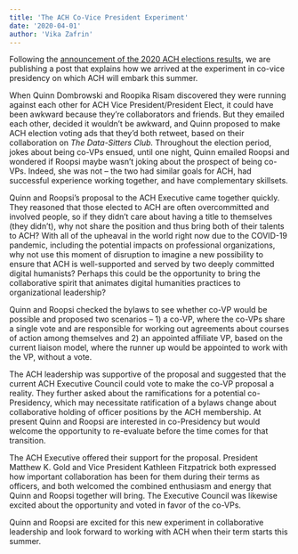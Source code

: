 ```yaml
---
title: 'The ACH Co-Vice President Experiment'
date: '2020-04-01'
author: 'Vika Zafrin'
---
```

Following the [announcement of the 2020 ACH elections results](http://ach.org/news/2020/04/ach-2020-elections-results/), we are publishing a post that explains how we arrived at the experiment in co-vice presidency on which ACH will embark this summer.

When Quinn Dombrowski and Roopika Risam discovered they were running against each other for ACH Vice President/President Elect, it could have been awkward because they’re collaborators and friends. But they emailed each other, decided it wouldn’t be awkward, and Quinn proposed to make ACH election voting ads that they’d both retweet, based on their collaboration on *The Data-Sitters Club.* Throughout the election period, jokes about being co-VPs ensued, until one night, Quinn emailed Roopsi and wondered if Roopsi maybe wasn’t joking about the prospect of being co-VPs. Indeed, she was not – the two had similar goals for ACH, had successful experience working together, and have complementary skillsets.

Quinn and Roopsi’s proposal to the ACH Executive came together quickly. They reasoned that those elected to ACH are often overcommitted and involved people, so if they didn’t care about having a title to themselves (they didn’t), why not share the position and thus bring both of their talents to ACH? With all of the upheaval in the world right now due to the COVID-19 pandemic, including the potential impacts on professional organizations, why not use this moment of disruption to imagine a new possibility to ensure that ACH is well-supported and served by two deeply committed digital humanists? Perhaps this could be the opportunity to bring the collaborative spirit that animates digital humanities practices to organizational leadership?

Quinn and Roopsi checked the bylaws to see whether co-VP would be possible and proposed two scenarios – 1) a co-VP, where the co-VPs share a single vote and are responsible for working out agreements about courses of action among themselves and 2) an appointed affiliate VP, based on the current liaison model, where the runner up would be appointed to work with the VP, without a vote.

The ACH leadership was supportive of the proposal and suggested that the current ACH Executive Council could vote to make the co-VP proposal a reality. They further asked about the ramifications for a potential co-Presidency, which may necessitate ratification of a bylaws change about collaborative holding of officer positions by the ACH membership. At present Quinn and Roopsi are interested in co-Presidency but would welcome the opportunity to re-evaluate before the time comes for that transition.

The ACH Executive offered their support for the proposal. President Matthew K. Gold and Vice President Kathleen Fitzpatrick both expressed how important collaboration has been for them during their terms as officers, and both welcomed the combined enthusiasm and energy that Quinn and Roopsi together will bring. The Executive Council was likewise excited about the opportunity and voted in favor of the co-VPs.

Quinn and Roopsi are excited for this new experiment in collaborative leadership and look forward to working with ACH when their term starts this summer.